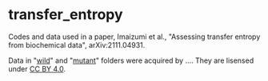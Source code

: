 # transfer_entropy
Codes and data used in a paper, Imaizumi et al., "Assessing transfer entropy from biochemical data", arXiv:2111.04931.

Data in "[wild](https://github.com/kabashiy/transfer_entropy/wild)" and "[mutant](https://github.com/kabashiy/transfer_entropy/mutant)" folders were acquired by .... They are lisensed under [CC BY 4.0](https://creativecommons.org/licenses/by/4.0/deed.en).
